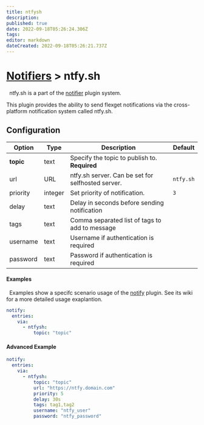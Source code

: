 ```yaml
---
title: ntfysh
description: 
published: true
date: 2022-09-18T05:26:24.306Z
tags: 
editor: markdown
dateCreated: 2022-09-18T05:26:21.737Z
---
```


# [Notifiers](/Plugins/Notifiers) > ntfy.sh
<div class="alert alert-success" role="info">
  
  <span class="glyphicon glyphicon glyphicon-cog"></span>
  &nbsp; ntfy.sh is a part of the [notifier](/Plugins/Notifiers) plugin system.
</div>

This plugin provides the ability to send flexget notifications via the cross-platform notification system called ntfy.sh.

## Configuration

| Option |Type|  Description | Default |
| --- | ---| --- |---|
|**topic**|text|Specify the topic to publish to. **Required**|
| url| URL| ntfy.sh server. Can be set for selfhosted server.|`ntfy.sh`
|priority|integer| Set priority of notification.|`3`
|delay|text| Delay in seconds before sending notification
|tags|text| Comma separated list of tags to add to message
|username|text| Username if authentication is required
|password|text| Password if authentication is required

#### Examples
<div class="alert alert-warning" role="info">
  
  <span class="glyphicon glyphicon glyphicon-cog"></span>
  &nbsp; Examples show a specifc scenario usage of the [notify](/Plugins/notify) plugin. See its wiki for a more detailed usage exaplantion.
</div>

```yaml
notify:
  entries:
    via:
      - ntfysh:
          topic: "topic"
```

#### Advanced Example
```yaml
notify:
  entries:
    via:
      - ntfysh: 
          topic: "topic"
          url: "https://ntfy.domain.com"
          priority: 5
          delay: 30s
          tags: tag1,tag2
          username: "ntfy_user"
          password: "ntfy_password"
```

